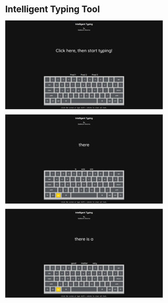 # Intelligent Typing Tool

![Landing Page](img/1.png)

![Suggestions](img/2.png)

![Suggestions1](img/3.png)